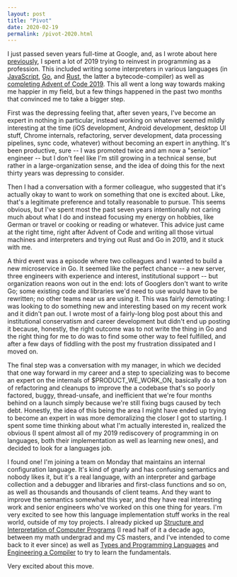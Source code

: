 ```yaml
---
layout: post
title: "Pivot"
date: 2020-02-19
permalink: /pivot-2020.html
---
```


I just passed seven years full-time at Google, and, as I wrote about here
[previously](/advent-of-code-2019.html), I spent a lot of 2019 trying to
reinvest in programming as a profession. This included writing some
interpreters in various languages (in
[JavaScript](https://github.com/dhconnelly/adso-js),
[Go](https://github.com/dhconnelly/yalig), and
[Rust](https://github.com/dhconnelly/crab), the latter a bytecode-compiler) as
well as [completing Advent of Code
2019](/advent-of-code-2019-retrospective.html). This all went a long way
towards making me happier in my field, but a few things happened in the past
two months that convinced me to take a bigger step.

First was the depressing feeling that, after seven years, I've become an
expert in nothing in particular, instead working on whatever seemed mildly
interesting at the time (iOS development, Android development, desktop UI
stuff, Chrome internals, refactoring, server development, data processing
pipelines, sync code, whatever) without becoming an expert in anything. It's
been productive, sure -- I was promoted twice and am now a "senior" engineer
-- but I don't feel like I'm still growing in a technical sense, but rather in
a large-organization sense, and the idea of doing this for the next thirty
years was depressing to consider.

Then I had a conversation with a former colleague, who suggested that it's
actually okay to want to work on something that one is excited about. Like,
that's a legitimate preference and totally reasonable to pursue.  This seems
obvious, but I've spent most the past seven years intentionally not caring
much about what I do and instead focusing my energy on hobbies, like German or
travel or cooking or reading or whatever. This advice just came at the right
time, right after Advent of Code and writing all those virtual machines and
interpreters and trying out Rust and Go in 2019, and it stuck with me.

A third event was a episode where two colleagues and I wanted to build a
new microservice in Go. It seemed like the perfect chance -- a new server,
three engineers with experience and interest, institutional support -- but
organization reaons won out in the end: lots of Googlers don't want to write
Go; some existing code and libraries we'd need to use would have to be
rewritten; no other teams near us are using it. This was fairly demotivating:
I was looking to do something new and interesting based on my recent work and
it didn't pan out. I wrote most of a fairly-long blog post about this and
institutional conservatism and career development but didn't end up posting
it because, honestly, the right outcome was to not write the thing in Go and
the right thing for me to do was to find some other way to feel fulfilled,
and after a few days of fiddling with the post my frustration dissipated and I
moved on.

The final step was a conversation with my manager, in which we decided that
one way forward in my career and a step to specializing was to become an
expert on the internals of $PRODUCT_WE_WORK_ON, basically do a ton of
refactoring and cleanups to improve the a codebase that's so poorly factored,
buggy, thread-unsafe, and inefficient that we're four months behind on a
launch simply because we're still fixing bugs caused by tech debt. Honestly,
the idea of this being the area I might have ended up trying to become an
expert in was more demoralizing the closer I got to starting. I spent some
time thinking about what I'm actually interested in, realized the obvious (I
spent almost all of my 2019 rediscovery of programming in on languages, both
their implementation as well as learning new ones), and decided to look for a
languages job.

I found one! I'm joining a team on Monday that maintains an internal
configuration language. It's kind of gnarly and has confusing semantics and
nobody likes it, but it's a real language, with an interpreter and garbage
collection and a debugger and libraries and first-class functions and so on,
as well as thousands and thousands of client teams. And they want to improve
the semantics somewhat this year, and they have real interesting work and
senior engineers who've worked on this one thing for years. I'm very excited
to see how this language implementation stuff works in the real world, outside
of my toy projects. I already picked up [Structure and Interpretation of
Computer
Programs](https://en.wikipedia.org/wiki/Structure_and_Interpretation_of_Computer_Programs)
(I read half of it a decade ago, between my math undergrad and my CS masters,
and I've intended to come back to it ever since) as well as [Types and
Programming Languages](https://www.cis.upenn.edu/~bcpierce/tapl/) and
[Engineering a
Compiler](https://www.elsevier.com/books/engineering-a-compiler/cooper/978-0-12-088478-0)
to try to learn the fundamentals.

Very excited about this move.
